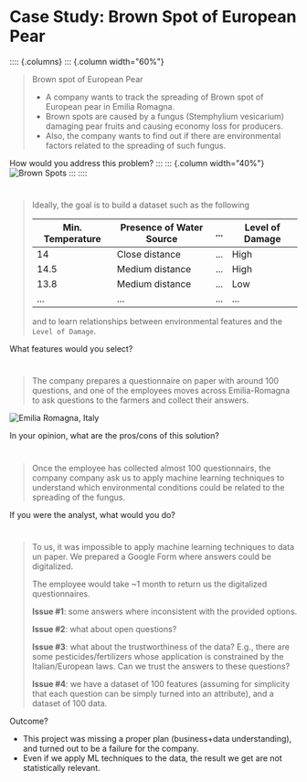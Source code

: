# Case Study: Brown Spot of European Pear

:::: {.columns}
::: {.column width="60%"}

> Brown spot of European Pear
> 
> - A company wants to track the spreading of Brown spot of European pear in Emilia Romagna.
> - Brown spots are caused by a fungus (Stemphylium vesicarium) damaging pear fruits and causing economy loss for producers.
> - Also, the company wants to find out if there are environmental factors related to the spreading of such fungus.

How would you address this problem?
:::
::: {.column width="40%"}
![Brown Spots](https://agricoltura.regione.emilia-romagna.it/fitosanitario/temi/avversita/schede/avversita-per-nome/immagini-e-documenti/maculatura-bruna-del-pero/sui-frutti-l2019area-necrotica-si-circonda-spesso-di-alone-rossastro)
:::
::::

#

> Ideally, the goal is to build a dataset such as the following
>
> | Min. Temperature | Presence of Water Source | ... | Level of Damage |
> |------------------|--------------------------|-----|-----------------|
> | 14               | Close distance           | ... | High            |
> | 14.5             | Medium distance          | ... | High            |
> | 13.8             | Medium distance          | ... | Low             |
> | ...              | ...                      | ... | ...             |
>
> and to learn relationships between environmental features and the `Level of Damage`.

What features would you select?

# 

> The company prepares a questionnaire on paper with around 100 questions, and one of the employees moves across Emilia-Romagna to ask questions to the farmers and collect their answers.

![Emilia Romagna, Italy](https://github.com/user-attachments/assets/ad66fa16-fa65-450b-955e-37ab3bd67113)

In your opinion, what are the pros/cons of this solution?

#

> Once the employee has collected almost 100 questionnairs, the company company ask us to apply machine learning techniques to understand which environmental conditions could be related to the spreading of the fungus.

If you were the analyst, what would you do?

#

> To us, it was impossible to apply machine learning techniques to data un paper.
> We prepared a Google Form where answers could be digitalized.
> 
> The employee would take ~1 month to return us the digitalized questionnaires.
> 
> **Issue #1**: some answers where inconsistent with the provided options.
>
> **Issue #2**: what about open questions?
>
> **Issue #3**: what about the trustworthiness of the data? E.g., there are some pesticides/fertilizers whose application is constrained by the Italian/European laws. Can we trust the answers to these questions?
>
> **Issue #4**: we have a dataset of 100 features (assuming for simplicity that each question can be simply turned into an attribute), and a dataset of 100 data.

Outcome?

- This project was missing a proper plan (business+data understanding), and turned out to be a failure for the company.
- Even if we apply ML techniques to the data, the result we get are not statistically relevant.